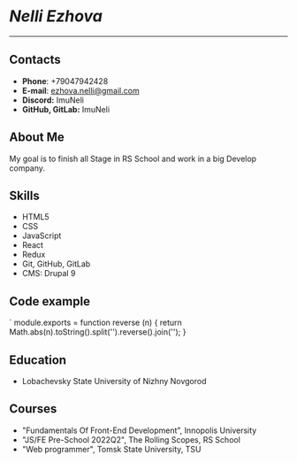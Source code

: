 # ***Nelli Ezhova***
------
## Contacts
  * **Phone**: +79047942428
  * **E-mail**: ezhova.nelli@gmail.com
  * **Discord:** ImuNeli
  * **GitHub, GitLab:** ImuNeli
## About Me
My goal is to finish all Stage in RS School and work in a big Develop company.
## Skills
  + HTML5
  + CSS 
  + JavaScript
  + React
  + Redux
  + Git, GitHub, GitLab
  + CMS: Drupal 9
## Code example
` module.exports = function reverse (n) {
            return Math.abs(n).toString().split('').reverse().join('');
        }
## Education
  + Lobachevsky State University of Nizhny Novgorod
## Courses
  + "Fundamentals Of Front-End Development", Innopolis University
  + "JS/FE Pre-School 2022Q2", The Rolling Scopes, RS School
  + "Web programmer", Tomsk State University, TSU
